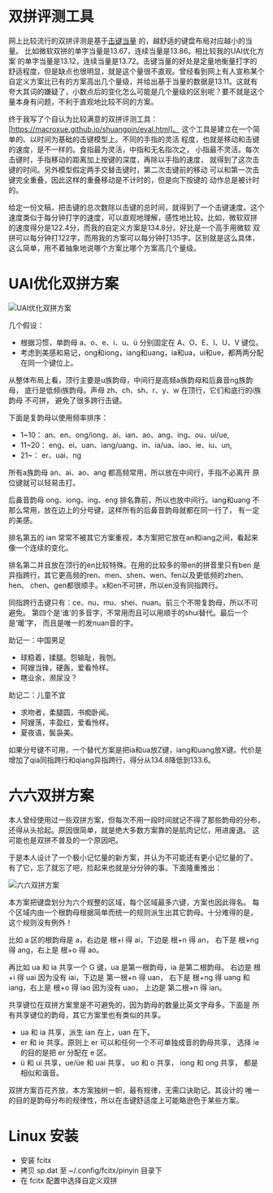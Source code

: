 # 双拼评测工具

网上比较流行的双拼评测是基于[击键当量](https://tiansh.github.io/lqbz/sp/)
的，越舒适的键盘布局对应越小的当量。
比如微软双拼的单字当量是13.67，连续当量是13.86。相比较我的UAI优化方案
的单字当量是13.12，连续当量是13.72。击键当量的好处是定量地衡量打字的
舒适程度，但是缺点也很明显，就是这个量很不直观。曾经看到网上有人宣称某个
自定义方案比已有的方案高出几个量级，并给出基于当量的数据是13.11。这就有
夸大其词的嫌疑了，小数点后的变化怎么可能是几个量级的区别呢？要不就是这个
量本身有问题，不利于直观地比较不同的方案。

终于我写了个自认为比较满意的双拼评测工具：
    [https://macroxue.github.io/shuangpin/eval.html]。
这个工具是建立在一个简单的、以时间为基础的击键模型上。不同的手指的灵活
程度，也就是移动和击键的速度，是不一样的。食指最为灵活，中指和无名指次之，
小指最不灵活。每次击键时，手指移动的距离加上按键的深度，再除以手指的速度，
就得到了这次击键的时间。另外模型假定两手交替击键时，第二次击键前的移动
可以和第一次击键完全重叠，因此这样的重叠移动是不计时的，但是向下按键的
动作总是被计时的。

给定一份文稿，把击键的总次数除以击键的总时间，就得到了一个击键速度。这个
速度类似于每分钟打字的速度，可以直观地理解，感性地比较。比如，微软双拼
的速度得分是122.4分，而我的自定义方案是134.8分。好比是一个高手用微软
双拼可以每分钟打122字，而用我的方案可以每分钟打135字。区别就是这么具体，
这么简单，用不着抽象地说哪个方案比哪个方案高几个量级。

# UAI优化双拼方案

![UAI优化双拼方案](https://github.com/macroxue/shuangpin/blob/master/UAI优化/eval.png)

几个假设：
 * 根据习惯，单韵母 a、o、e、i、u、ü 分别固定在 A、O、E、I、U、V 键位。
 * 考虑到美感和易记，ong和iong，iang和uang，ia和ua，ui和ue，都两两分配
在同一个键位上。

从整体布局上看，顶行主要是u族韵母，中间行是高频a族韵母和后鼻音ng族韵母，
底行是低频i族韵母。声母 zh、ch、sh、r、y、w 在顶行，它们和底行的i族韵母
不可拼， 避免了很多跨行击键。

下面是复韵母以使用频率排序：
 * 1~10： an、en、ong/iong、ai、ian、ao、ang、ing、ou、ui/ue,
 * 11~20： eng、ei、uan、iang/uang、in、ia/ua、iao、ie、iu、un,
 * 21~：   er、uai、ng

所有a族韵母 an、ai、ao、ang 都高频常用，所以放在中间行，手指不必离开
原位键就可以轻易击打。

后鼻音韵母 ong、iong、ing、eng 排名靠前，所以也放中间行。iang和uang
不那么常用，放在边上的分号键，这样所有的后鼻音韵母就都在同一行了，
有一定的美感。

排名第五的 ian 常常不被其它方案重视，本方案把它放在an和iang之间，看起来
像一个连续的变化。

排名第二并且放在顶行的en比较特殊。在用的比较多的带en的拼音里只有ben
是异指跨行，其它更高频的ren、men、shen、wen、fen以及更低频的zhen、hen、
chen、gen都很顺手。x和en不可拼，所以en没有同指跨行。

同指跨行击键只有：ce、nu、mu、shei、nuan。前三个不带复韵母，所以不可避免。
第四个是‘谁’的多音字，不常用而且可以用顺手的shui替代。最后一个是‘暖’字，
而且是唯一的发nuan音的字。

助记一：中国男足
 * 球稳着，揉腿。怨输耻，我刎。
 * 阿嫂当锋，硬轰，爱看怜样。
 * 瞎业余，濒尿没？

助记二：儿童不宜
 * 求吻者，柔腿圆，书痴卧闻。
 * 阿嫂荡，丰盈红，爱看怜样。
 * 夏夜语，鬓袅美。

如果分号键不可用，一个替代方案是把ia和ua放Z键，iang和uang放X键。代价是
增加了qia同指跨行和qiang异指跨行，得分从134.8降低到133.6。

# 六六双拼方案

本人曾经使用过一些双拼方案，但每次不用一段时间就记不得了那些韵母的分布，
还得从头拾起。原因很简单，就是绝大多数方案靠的是肌肉记忆，用进废退。
这可能也是双拼不普及的一个原因吧。

于是本人设计了一个极小记忆量的新方案，并认为不可能还有更小记忆量的了。
有了它，忘了就忘了吧，捡起来也就是分分钟的事。下面隆重推出：

![六六双拼方案](https://github.com/macroxue/shuangpin/blob/master/66六六/scheme.jpg)

本方案把键盘划分为六个规整的区域，每个区域最多六键，方案也因此得名。
每个区域内由一个根韵母根据简单而统一的规则派生出其它韵母。十分难得的是，
这个规则没有例外！

比如 a 区的根韵母是 a，右边是 根+i 得 ai，下边是 根+n 得 an，
右下是 根+ng 得 ang，右上是 根+o 得 ao。

再比如 ua 和 ia 共享一个 G 键，ua 是第一根韵母，ia 是第二根韵母。
右边是 根+i 得 uai 因为没有 iai，下边是 第一根+n 得 uan，
右下是 根+ng 得 uang 和 iang，右上是 根+o 得 iao 因为没有 uao，
上边是 第二根+n 得 ian。

共享键位在双拼方案里是不可避免的，因为韵母的数量比英文字母多。下面是
所有共享键位的韵母，其它方案里也有类似的共享。

 * ua 和 ia 共享，派生 ian 在上，uan 在下。
 * er 和 ie 共享。原则上 er 可以和任何一个不可单独成音的韵母共享，
   选择 ie 的目的是把 er 分配在 e 区。
 * ü 和 ui 共享，ue/üe 和 uai 共享， uo 和 o 共享， iong 和 ong 共享，
   都是相似和谐音。

双拼方案百花齐放，本方案独树一帜，最有规律，无需口诀助记。其设计的
唯一的目的是韵母分布的规律性，所以在击键舒适度上可能略逊色于某些方案。

# Linux 安装

 * 安装 fcitx
 * 拷贝 sp.dat 至 ~/.config/fcitx/pinyin 目录下
 * 在 fcitx 配置中选择自定义双拼
